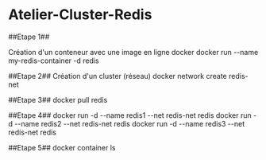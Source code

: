 # Atelier-Cluster-Redis #


##Etape 1##

Création d'un conteneur avec une image en ligne docker
docker run --name my-redis-container -d redis

##Etape 2##
Création d'un cluster (réseau)
docker network create redis-net

##Etape 3##
docker pull redis

##Etape 4##
docker run -d --name redis1 --net redis-net redis
docker run -d --name redis2 --net redis-net redis
docker run -d --name redis3 --net redis-net redis

##Etape 5##
docker container ls

